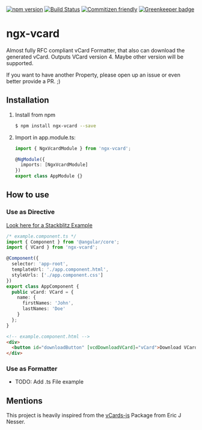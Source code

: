 [![npm version](https://badge.fury.io/js/ngx-vcard.svg)](https://badge.fury.io/js/ngx-vcard)
[![Build Status](https://travis-ci.org/DanielHabenicht/ngx-vcard.svg?branch=master)](https://travis-ci.org/DanielHabenicht/ngx-vcard)
[![Commitizen friendly](https://img.shields.io/badge/commitizen-friendly-brightgreen.svg)](http://commitizen.github.io/cz-cli/)
[![Greenkeeper badge](https://badges.greenkeeper.io/DanielHabenicht/ngx-propagation-stop.svg)](https://greenkeeper.io/)

# ngx-vcard

Almost fully RFC compliant vCard Formatter, that also can download the generated vCard.
Outputs VCard version 4.
Maybe other version will be supported.

If you want to have another Property, please open up an issue or even better provide a PR. ;)

## Installation

1.  Install from npm
    ```bash
    $ npm install ngx-vcard --save
    ```
2.  Import in app.module.ts:

    ```typescript
    import { NgxVcardModule } from 'ngx-vcard';

    @NgModule({
      imports: [NgxVcardModule]
    })
    export class AppModule {}
    ```

## How to use

### Use as Directive

[Look here for a Stackblitz Example](https://stackblitz.com/github/DanielHabenicht/ngx-vcard)

```typescript
/* example.component.ts */
import { Component } from '@angular/core';
import { VCard } from 'ngx-vcard';

@Component({
  selector: 'app-root',
  templateUrl: './app.component.html',
  styleUrls: ['./app.component.css']
})
export class AppComponent {
  public vCard: VCard = {
    name: {
      firstNames: 'John',
      lastNames: 'Doe'
    }
  };
}
```

```html
<!-- example.component.html -->
<div>
  <button id="downloadButton" [vcdDownloadVCard]="vCard">Download VCard!</button>
</div>
```

### Use as Formatter

- TODO: Add .ts File example

## Mentions

This project is heavily inspired from the [vCards-js](https://github.com/enesser/vCards-js) Package from Eric J Nesser.
